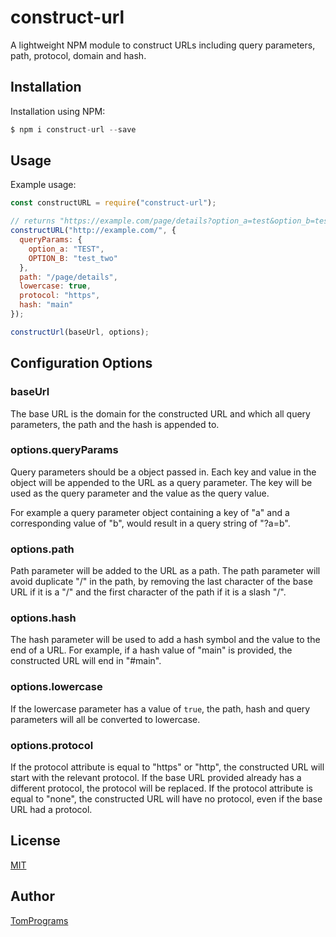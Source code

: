 # construct-url

A lightweight NPM module to construct URLs including query parameters, path, protocol, domain and hash.

## Installation

Installation using NPM:

```javascript
$ npm i construct-url --save
```

## Usage

Example usage:

```javascript
const constructURL = require("construct-url");

// returns "https://example.com/page/details?option_a=test&option_b=test_two#main"
constructURL("http://example.com/", {
  queryParams: {
    option_a: "TEST",
    OPTION_B: "test_two"
  },
  path: "/page/details",
  lowercase: true,
  protocol: "https",
  hash: "main"
});
```

```javascript
constructUrl(baseUrl, options);
```

## Configuration Options

### baseUrl

The base URL is the domain for the constructed URL and which all query parameters, the path and the hash is appended to.

### options.queryParams

Query parameters should be a object passed in. Each key and value in the object will be appended to the URL as a query parameter. The key will be used as the query parameter and the value as the query value.

For example a query parameter object containing a key of "a" and a corresponding value of "b", would result in a query string of "?a=b".

### options.path

Path parameter will be added to the URL as a path. The path parameter will avoid duplicate "/" in the path, by removing the last character of the base URL if it is a "/" and the first character of the path if it is a slash "/".

### options.hash

The hash parameter will be used to add a hash symbol and the value to the end of a URL. For example, if a hash value of "main" is provided, the constructed URL will end in "#main".

### options.lowercase

If the lowercase parameter has a value of `true`, the path, hash and query parameters will all be converted to lowercase.

### options.protocol

If the protocol attribute is equal to "https" or "http", the constructed URL will start with the relevant protocol. If the base URL provided already has a different protocol, the protocol will be replaced. If the protocol attribute is equal to "none", the constructed URL will have no protocol, even if the base URL had a protocol.

## License

[MIT](https://choosealicense.com/licenses/mit/)

## Author

[TomPrograms](https://github.com/TomPrograms)
